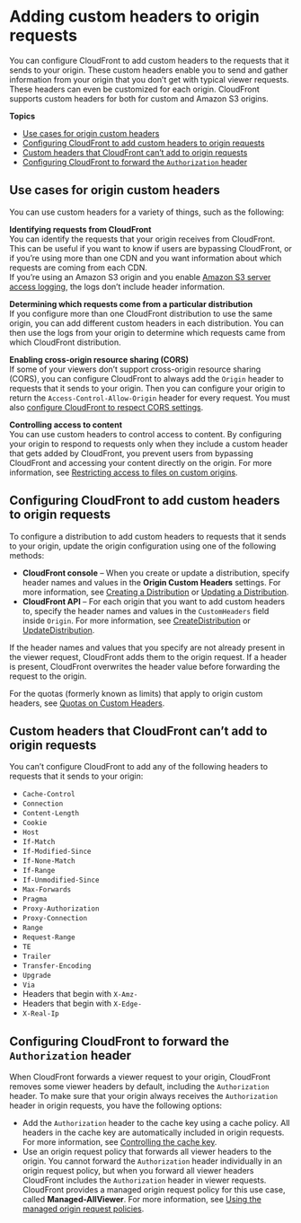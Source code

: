 # Adding custom headers to origin requests<a name="add-origin-custom-headers"></a>

You can configure CloudFront to add custom headers to the requests that it sends to your origin\. These custom headers enable you to send and gather information from your origin that you don’t get with typical viewer requests\. These headers can even be customized for each origin\. CloudFront supports custom headers for both for custom and Amazon S3 origins\.

**Topics**
+ [Use cases for origin custom headers](#add-origin-custom-headers-use-cases)
+ [Configuring CloudFront to add custom headers to origin requests](#add-origin-custom-headers-configure)
+ [Custom headers that CloudFront can’t add to origin requests](#add-origin-custom-headers-denylist)
+ [Configuring CloudFront to forward the `Authorization` header](#add-origin-custom-headers-forward-authorization)

## Use cases for origin custom headers<a name="add-origin-custom-headers-use-cases"></a>

You can use custom headers for a variety of things, such as the following:

**Identifying requests from CloudFront**  
You can identify the requests that your origin receives from CloudFront\. This can be useful if you want to know if users are bypassing CloudFront, or if you’re using more than one CDN and you want information about which requests are coming from each CDN\.  
If you’re using an Amazon S3 origin and you enable [Amazon S3 server access logging](https://docs.aws.amazon.com/AmazonS3/latest/dev/ServerLogs.html), the logs don’t include header information\.

**Determining which requests come from a particular distribution**  
If you configure more than one CloudFront distribution to use the same origin, you can add different custom headers in each distribution\. You can then use the logs from your origin to determine which requests came from which CloudFront distribution\.

**Enabling cross\-origin resource sharing \(CORS\)**  
If some of your viewers don’t support cross\-origin resource sharing \(CORS\), you can configure CloudFront to always add the `Origin` header to requests that it sends to your origin\. Then you can configure your origin to return the `Access-Control-Allow-Origin` header for every request\. You must also [configure CloudFront to respect CORS settings](header-caching.md#header-caching-web-cors)\.

**Controlling access to content**  
You can use custom headers to control access to content\. By configuring your origin to respond to requests only when they include a custom header that gets added by CloudFront, you prevent users from bypassing CloudFront and accessing your content directly on the origin\. For more information, see [ Restricting access to files on custom origins](private-content-overview.md#forward-custom-headers-restrict-access)\.

## Configuring CloudFront to add custom headers to origin requests<a name="add-origin-custom-headers-configure"></a>

To configure a distribution to add custom headers to requests that it sends to your origin, update the origin configuration using one of the following methods:
+ **CloudFront console** – When you create or update a distribution, specify header names and values in the **Origin Custom Headers** settings\. For more information, see [Creating a Distribution](distribution-web-creating-console.md) or [Updating a Distribution](HowToUpdateDistribution.md)\.
+ **CloudFront API** – For each origin that you want to add custom headers to, specify the header names and values in the `CustomHeaders` field inside `Origin`\. For more information, see [CreateDistribution](https://docs.aws.amazon.com/cloudfront/latest/APIReference/API_CreateDistribution.html) or [UpdateDistribution](https://docs.aws.amazon.com/cloudfront/latest/APIReference/API_UpdateDistribution.html)\.

If the header names and values that you specify are not already present in the viewer request, CloudFront adds them to the origin request\. If a header is present, CloudFront overwrites the header value before forwarding the request to the origin\.

For the quotas \(formerly known as limits\) that apply to origin custom headers, see [Quotas on Custom Headers](cloudfront-limits.md#limits-custom-headers)\.

## Custom headers that CloudFront can’t add to origin requests<a name="add-origin-custom-headers-denylist"></a>

You can’t configure CloudFront to add any of the following headers to requests that it sends to your origin:
+ `Cache-Control`
+ `Connection`
+ `Content-Length`
+ `Cookie`
+ `Host`
+ `If-Match`
+ `If-Modified-Since`
+ `If-None-Match`
+ `If-Range`
+ `If-Unmodified-Since`
+ `Max-Forwards`
+ `Pragma`
+ `Proxy-Authorization`
+ `Proxy-Connection`
+ `Range`
+ `Request-Range`
+ `TE`
+ `Trailer`
+ `Transfer-Encoding`
+ `Upgrade`
+ `Via`
+ Headers that begin with `X-Amz-`
+ Headers that begin with `X-Edge-`
+ `X-Real-Ip`

## Configuring CloudFront to forward the `Authorization` header<a name="add-origin-custom-headers-forward-authorization"></a>

When CloudFront forwards a viewer request to your origin, CloudFront removes some viewer headers by default, including the `Authorization` header\. To make sure that your origin always receives the `Authorization` header in origin requests, you have the following options:
+ Add the `Authorization` header to the cache key using a cache policy\. All headers in the cache key are automatically included in origin requests\. For more information, see [Controlling the cache key](controlling-the-cache-key.md)\.
+ Use an origin request policy that forwards all viewer headers to the origin\. You cannot forward the `Authorization` header individually in an origin request policy, but when you forward all viewer headers CloudFront includes the `Authorization` header in viewer requests\. CloudFront provides a managed origin request policy for this use case, called **Managed\-AllViewer**\. For more information, see [Using the managed origin request policies](using-managed-origin-request-policies.md)\.